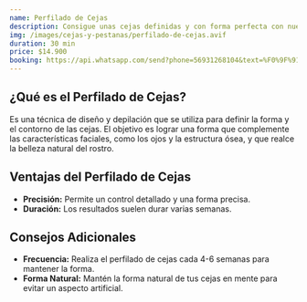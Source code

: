 ```yaml
---
name: Perfilado de Cejas
description: Consigue unas cejas definidas y con forma perfecta con nuestro servicio de perfilado de cejas. Un tratamiento profesional que realza tu mirada de manera natural.
img: /images/cejas-y-pestanas/perfilado-de-cejas.avif
duration: 30 min
price: $14.900
booking: https://api.whatsapp.com/send?phone=56931268104&text=%F0%9F%91%8B%F0%9F%8F%BB%20%C2%A1Hola!%20Quisiera%20agendar%20una%20hora%20para%20el%20perfilado%20de%20cejas.
---
```


## ¿Qué es el Perfilado de Cejas?

Es una técnica de diseño y depilación que se utiliza para definir la forma y el contorno de las cejas. El objetivo es lograr una forma que complemente las características faciales, como los ojos y la estructura ósea, y que realce la belleza natural del rostro.

## Ventajas del Perfilado de Cejas

- **Precisión:** Permite un control detallado y una forma precisa.
- **Duración:** Los resultados suelen durar varias semanas.

## Consejos Adicionales

- **Frecuencia:** Realiza el perfilado de cejas cada 4-6 semanas para mantener la forma.
- **Forma Natural:** Mantén la forma natural de tus cejas en mente para evitar un aspecto artificial.
